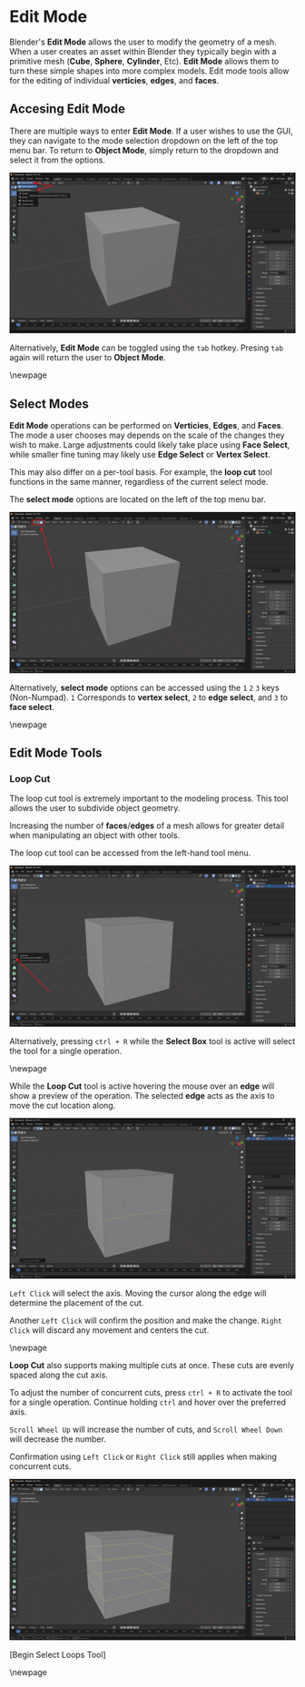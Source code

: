 # Edit Mode

Blender's **Edit Mode** allows the user to modify the geometry of a mesh. When a user creates an asset within Blender they typically begin with a primitive mesh (**Cube**, **Sphere**, **Cylinder**, Etc). **Edit Mode** allows them to turn these simple shapes into more complex models. Edit mode tools allow for the editing of individual **verticies**, **edges**, and **faces**. 

## Accesing Edit Mode
There are multiple ways to enter **Edit Mode**. If a user wishes to use the GUI, they can navigate to the mode selection dropdown on the left of the top menu bar. To return to **Object Mode**, simply return to the dropdown and select it from the options.

![*Mode Selection dropdown located in the top left of the viewport window.*](images/30_mode-dropdown.png)

Alternatively, **Edit Mode** can be toggled using the `tab` hotkey. Presing `tab` again will return the user to **Object Mode**.

\newpage

## Select Modes

**Edit Mode** operations can be performed on **Verticies**, **Edges**, and **Faces**. The mode a user chooses may depends on the scale of the changes they wish to make. Large adjustments could likely take place using **Face Select**, while smaller fine tuning may likely use **Edge Select** or **Vertex Select**.  

This may also differ on a per-tool basis. For example, the **loop cut** tool functions in the same manner, regardless of the current select mode.

The **select mode** options are located on the left of the top menu bar.

![*Select mode section of the top menu bar*](images/30_edit-select-mode.png)

Alternatively, **select mode** options can be accessed using the `1` `2` `3` keys (Non-Numpad). `1` Corresponds to **vertex select**, `2` to **edge select**, and `3` to **face select**.

\newpage

## Edit Mode Tools

### Loop Cut
The loop cut tool is extremely important to the modeling process. This tool allows the user to subdivide object geometry. 

Increasing the number of **faces**/**edges** of a mesh allows for greater detail when manipulating an object with other tools.



The loop cut tool can be accessed from the left-hand tool menu.

![*Loop Cut tool located in the lefthand tool bar.*](images/30_loop-cut-button.png)

Alternatively, pressing `ctrl + R` while the **Select Box** tool is active will select the tool for a single operation.

\newpage

While the **Loop Cut** tool is active hovering the mouse over an **edge** will show a preview of the operation. The selected **edge** acts as the axis to move the cut location along. 



![*Loop Cut preview.*](images/30_loop-cut.png)

`Left Click` will select the axis. Moving the cursor along the edge will determine the placement of the cut. 

Another `Left Click` will confirm the position and make the change. `Right Click` will discard any movement and centers the cut.

\newpage

**Loop Cut** also supports making multiple cuts at once. These cuts are evenly spaced along the cut axis. 

To adjust the number of concurrent cuts, press `ctrl + R` to activate the tool for a single operation. Continue holding `ctrl` and hover over the preferred axis. 

`Scroll Wheel Up` will increase the number of cuts, and `Scroll Wheel Down` will decrease the number. 

Confirmation using `Left Click` or `Right Click` still applies when making concurrent cuts.  

![*Multi Loop Cut preview.*](images/30_multiple-loop-cuts.png)

[Begin Select Loops Tool]

\newpage
